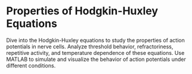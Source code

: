 # Properties of Hodgkin-Huxley Equations

Dive into the Hodgkin-Huxley equations to study the properties of action potentials in nerve cells. Analyze threshold behavior, refractoriness, repetitive activity, and temperature dependence of these equations. Use MATLAB to simulate and visualize the behavior of action potentials under different conditions.
